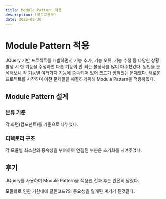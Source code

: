 ```yaml
---
title: Module Pattern 적용
description: (국토교통부)
date: 2022-08-30
---
```


# Module Pattern 적용

JQuery 기반 프로젝트를 개발하면서 기능 추가, 기능 오류, 기능 수정 등 다양한 상황 발생 시 한 기능을 수정하면 다른 기능이 안 되는 불상사를 많이 마주쳤었다. 
원인을 분석해보니 각 기능별 여러가지 기능에 종속되어 있어 코드가 엉켜있는 문제였다.
새로운 프로젝트를 시작하며 이전 문제들을 해결하기위해 Module Pattern을 적용하였다.

## Module Pattern 설계

### 분류 기준
   각 화면(컴포넌트)를 기준으로 나누었다.
   
### 디렉토리 구조
   
   각 모듈별 최소한의 종속성을 부여하여 연결된 부분은 초기화를 시켜주었다.
   
## 후기 
JQuery를 사용하며 Module Pattern을 적용한 전과 후는 완전히 달랐다.

모듈화로 인한 기한내에 클린코드?의 중요성을 알게된 계기가 된것같다. 
